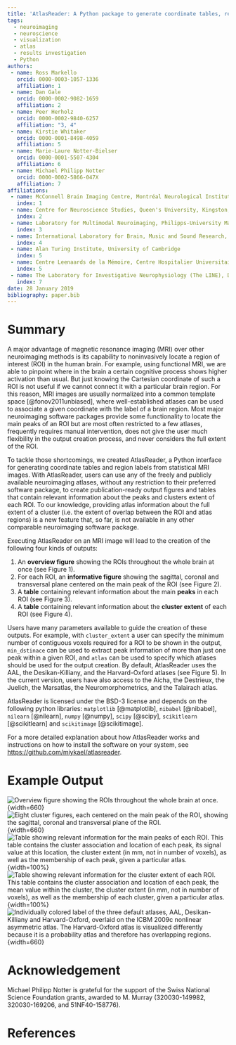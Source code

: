 ```yaml
---
title: 'AtlasReader: A Python package to generate coordinate tables, region labels, and informative figures from statistical MRI images'
tags:
  - neuroimaging
  - neuroscience
  - visualization
  - atlas
  - results investigation
  - Python
authors:
 - name: Ross Markello
   orcid: 0000-0003-1057-1336
   affiliation: 1
 - name: Dan Gale
   orcid: 0000-0002-9082-1659
   affiliation: 2
 - name: Peer Herholz
   orcid: 0000-0002-9840-6257
   affiliation: "3, 4"
 - name: Kirstie Whitaker
   orcid: 0000-0001-8498-4059
   affiliation: 5
 - name: Marie-Laure Notter-Bielser
   orcid: 0000-0001-5507-4304
   affiliation: 6
 - name: Michael Philipp Notter
   orcid: 0000-0002-5866-047X
   affiliation: 7
affiliations:
 - name: McConnell Brain Imaging Centre, Montréal Neurological Institute, McGill University, Montréal, Canada
   index: 1
 - name: Centre for Neuroscience Studies, Queen's University, Kingston, Canada
   index: 2
 - name: Laboratory for Multimodal Neuroimaging, Philipps-University Marburg, Hesse, Germany
   index: 3
 - name: International Laboratory for Brain, Music and Sound Research, Université de Montréal & McGill University, Montréal, Canada
   index: 4
 - name: Alan Turing Institute, University of Cambridge
   index: 5
 - name: Centre Leenaards de la Mémoire, Centre Hospitalier Universitaire Vaudois, Lausanne, Switzerland
   index: 5
 - name: The Laboratory for Investigative Neurophysiology (The LINE), Department of Radiology and Department of Clinical Neurosciences, Lausanne, Switzerland; Center for Biomedical Imaging (CIBM), Lausanne, Switzerland
   index: 7
date: 28 January 2019
bibliography: paper.bib
---
```



# Summary

A major advantage of magnetic resonance imaging (MRI) over other neuroimaging
methods is its capability to noninvasively locate a region of interest (ROI) in
the human brain. For example, using functional MRI, we are able to pinpoint
where in the brain a certain cognitive process shows higher activation than
usual. But just knowing the Cartesian coordinate of such a ROI is not useful if
we cannot connect it with a particular brain region. For this reason, MRI images
are usually normalized into a common template space [@fonov2011unbiased], where
well-established atlases can be used to associate a given coordinate with the
label of a brain region. Most major neuroimaging software packages provide some
functionality to locate the main peaks of an ROI but are most often restricted
to a few atlases, frequently requires manual intervention, does not give the user much
flexibility in the output creation process, and never considers the full extent
of the ROI.

To tackle those shortcomings, we created AtlasReader, a Python interface for
generating coordinate tables and region labels from statistical MRI images. With
AtlasReader, users can use any of the freely and publicly available neuroimaging
atlases, without any restriction to their preferred software package, to create
publication-ready output figures and tables that contain relevant information
about the peaks and clusters extent of each ROI. To our knowledge, providing
atlas information about the full extent of a cluster (i.e. the extent of overlap
between the ROI and atlas regions) is a new feature that, so far, is not
available in any other comparable neuroimaging software package.

Executing AtlasReader on an MRI image will lead to the creation of the following
four kinds of outputs:

1. An **overview figure** showing the ROIs throughout the whole brain at once
   (see Figure 1).
2. For each ROI, an **informative figure** showing the sagittal, coronal and
   transversal plane centered on the main peak of the ROI (see Figure 2).
3. A **table** containing relevant information about the main **peaks** in each
   ROI (see Figure 3).
4. A **table** containing relevant information about the **cluster extent** of
   each ROI (see Figure 4).

Users have many parameters available to guide the creation of these outputs. For
example, with `cluster_extent` a user can specify the minimum number of
contiguous voxels required for a ROI to be shown in the output, `min_dstinace`
can be used to extract peak information of more than just one peak within a
given ROI, and `atlas` can be used to specify which atlases should be used for
the output creation. By default, AtlasReader uses the AAL, the Desikan-Killiany,
and the Harvard-Oxford atlases (see Figure 5). In the current version, users
have also access to the Aicha, the Destrieux, the Juelich, the Marsatlas, the
Neuromorphometrics, and the Talairach atlas.

AtlasReader is licensed under the BSD-3 license and depends on the following
python libraries: `matplotlib` [@matplotlib], `nibabel` [@nibabel],
`nilearn` [@nilearn], `numpy` [@numpy], `scipy` [@scipy],
`scikitlearn` [@scikitlearn] and `scikitimage` [@scikitimage].

For a more detailed explanation about how AtlasReader works and instructions on
how to install the software on your system, see https://github.com/miykael/atlasreader.


# Example Output

![Overview figure showing the ROIs throughout the whole brain at once.](fig_overview_figure.png){width=660}
![Eight cluster figures, each centered on the main peak of the ROI, showing the sagittal, coronal and transversal plane of the ROI.](fig_cluster_figure.png){width=660}
![Table showing relevant information for the main peaks of each ROI. This table contains the cluster association and location of each peak, its signal value at this location, the cluster extent (in mm, not in number of voxels), as well as the membership of each peak, given a particular atlas.](table_peak.png){width=100%}
![Table showing relevant information for the cluster extent of each ROI. This table contains the cluster association and location of each peak, the mean value within the cluster, the cluster extent (in mm, not in number of voxels), as well as the membership of each cluster, given a particular atlas.](table_cluster.png){width=100%}
![Individually colored label of the three default atlases, AAL, Desikan-Killiany and Harvard-Oxford, overlaid on the ICBM 2009c nonlinear asymmetric atlas. The Harvard-Oxford atlas is visualized differently because it is a probability atlas and therefore has overlapping regions.](fig_default_atlases.png){width=660}


# Acknowledgement

Michael Philipp Notter is grateful for the support of the Swiss National Science
Foundation grants, awarded to M. Murray (320030-149982, 320030-169206,
and 51NF40-158776).


# References
